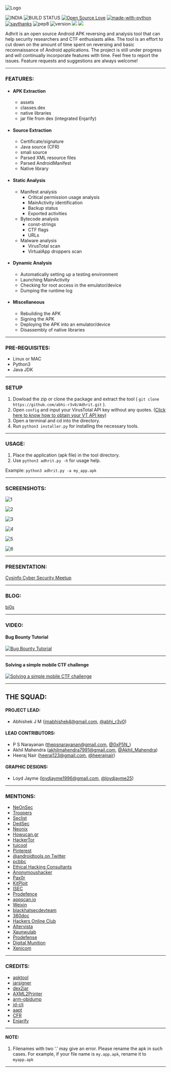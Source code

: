 ![Logo](Docs/logo/banner.v3.png)

![INDIA](https://img.shields.io/badge/From-India-orange.svg) ![BUILD STATUS](https://travis-ci.org/abhi-r3v0/Adhrit.svg?branch=master)   [![Open Source Love](https://badges.frapsoft.com/os/v2/open-source.svg?v=103)](https://www.github.com/abhi-r3v0/Adhrit)
[![made-with-python](https://img.shields.io/badge/Made%20with-Python-1f425f.svg)](https://www.python.org/) 
[![saythanks](https://img.shields.io/badge/Say%20Thanks-!-1EAEDB.svg)](https://saythanks.io/to/abhi-r3v0)
![pep8](https://img.shields.io/badge/PEP8-Optimised-yellow.svg)
![version](https://img.shields.io/badge/version-0.1-red.svg)
[![](https://img.shields.io/github/followers/espadrine.svg?label=Follow&style=social)](https://github.com/abhi-r3v0)
[![](https://img.shields.io/twitter/follow/espadrine.svg?label=Follow&style=social)](https://twitter.com/0xADHRIT)

Adhrit is an open source Android APK reversing and analysis tool that can help security researchers and CTF enthusiasts alike. The tool is an effort to cut down on the amount of time spent on reversing and basic reconnaissance of Android applications. The project is still under progress and will continually incorporate features with time. Feel free to report the issues. Feature requests and suggestions are always welcome!

---

### FEATURES:

* #### APK Extraction
    * assets
    * classes.dex
    * native libraries
    * jar file from dex (integrated Enjarify)
    
* #### Source Extraction
    * Certificate/signature
    * Java source (CFR)
    * smali source 
    * Parsed XML resource files 
    * Parsed AndroidManifest
    * Native library

* #### Static Analysis
    * Manifest analysis
        * Critical permission usage analysis
        * MainActivity identification
        * Backup status
        * Exported activities
    * Bytecode analysis
        * const-strings
        * CTF flags
        * URLs
    * Malware analysis
        * VirusTotal scan
        * VirtualApp droppers scan

* #### Dynamic Analysis
    * Automatically setting up a testing environment
    * Launching MainActivity
    * Checking for root access in the emulator/device
    * Dumping the runtime log

* #### Miscellaneous
    * Rebuilding the APK 
    * Signing the APK
    * Deploying the APK into an emulator/device
    * Disassembly of native libraries
    
---

### PRE-REQUISITES:

* Linux or MAC
* Python3
* Java JDK

---

### SETUP

1. Dowload the zip or clone the package and extract the tool ( ```git clone https://github.com/abhi-r3v0/Adhrit.git``` ).
2. Open ```config``` and input your VirusTotal API key without any quotes. ([Click here to know how to obtain your VT API key](https://community.mcafee.com/t5/Documents/How-to-get-a-VirusTotal-public-API-Key/ta-p/552797))
3. Open a terminal and cd into the directory.
4. Run ```python3 installer.py``` for installing the necessary tools.

---

### USAGE:

1. Place the application (apk file) in the tool directory.
2. Use ```python3 adhrit.py -h``` for usage help.

Example:  ```python3 adhrit.py -a my_app.apk```

---

### SCREENSHOTS:


![1](Docs/images/1.png)


![2](Docs/images/2.png)


![3](Docs/images/3.png)


![4](Docs/images/4.png)


![5](Docs/images/5.png)


![6](Docs/images/6.png)

---

### PRESENTATION:

[Cysinfo Cyber Security Meetup](https://cysinfo.com/12th-meetup-analysis-android-apk-using-adhrit/)


---

### BLOG:

[bi0s](https://amritabi0s.wordpress.com/2017/09/24/adhrit-android-apk-reconnaissance-tool)

---


### VIDEO:

#### Bug Bounty Tutorial

[![Bug Bounty Tutorial](Docs/images/8.png)](https://musicnew.site/musicnew/jsnjIhgyB10/android-pentest-tutorial-1-decompile-apk-easily-bug-bounty-2018)

---

#### Solving a simple mobile CTF challenge

[![Solving a simple mobile CTF challenge](Docs/images/9.png)](https://www.youtube.com/watch?v=yeEp-opeRjM)


---

## THE SQUAD:

#### PROJECT LEAD:

* Abhishek J M (jmabhishek4@gmail.com, [@abhi_r3v0](https://twitter.com/abhi_r3v0))

#### LEAD CONTRIBUTORS:

* P S Narayanan (thepsnarayanan@gmail.com, [@0xP5N_](https://twitter.com/0xP5N_))
* Akhil Mahendra (akhilmahendra7991@gmail.com, [@Akhil_Mahendra](https://twitter.com/akhil_mahendra))
* Heeraj Nair (heeraj123@gmail.com, [@heerajnair](https://twitter.com/heerajnair))

#### GRAPHIC DESIGNS:

* Loyd Jayme (loydjayme1996@gmail.com, [@loydjayme25](https://github.com/loydjayme25))

---

### MENTIONS:

* [NeOnSec](https://neonsec.com/adhrit-android-apk-analysis/)
* [Troopers](https://twitter.com/WEareTROOPERS/status/965291867519770624)
* [Seclist](http://seclist.us/adhrit-is-an-open-source-android-apk-ripping-tool.html)
* [DedSec](https://www.dedsecinside.com/security/adhrit-android-recon-tool)
* [Neonix](https://neonix.in/2018/08/25/adhrit/)
* [Howucan.gr](https://howucan.gr/scripts-tools/1531-adhrit-android-apk-ripping-tool-that-does-a-basic-recon-on-the-provided-apk-file)
* [HackerTor](https://hackertor.com/2016/12/30/adhrit-is-an-open-source-android-apk-ripping-tool/)
* [tuicool](https://www.tuicool.com/articles/r6jQzii)
* [Pinterest](https://in.pinterest.com/pin/396246467200088526/)
* [@androidtools on Twitter](https://twitter.com/search?q=%23androidtools%20adhrit&src=typd)
* [pcbbc](http://pcbbc.site.mobi/templates/mobile/facade_transcoder_iframe.php?u=%2Ftopics%2Fsmali%3Fimz_s%3Duresuqnlic5v64irhbuf1k8k94&lang=en)
* [Ethical Hacking Consultants](https://blog.ehcgroup.io/index.php/2018/03/30/adhrit-herramienta-de-analisis-e-inversion-de-android-apk-que-puede-ayudar-a-los-investigadores-de-seguridad-y-a-los-entusiastas-de-ctf-por-igual/)
* [Anonymoushacker](https://www.anonymoushacker.com.br/2018/04/adhrit-android-apk-reversao-e.html)
* [Pax0r](https://pax0r.com/feed-items/adhrit-android-apk-reversing-and-analysis-tool-that-can-help-secuity-researchers-and-ctf-enthusiasts-alike/)
* [KitPloit](https://www.kitploit.com/2018/03/adhrit-android-apk-reversing-and.html?utm_source=feedburner&utm_medium=feed&utm_campaign=Feed:+PentestTools+(PenTest+Tools))
* [ISEC](https://isec.ne.jp/wp-content/uploads/2018/04/120Adhrit.pdf)
* [Prodefence](http://www.prodefence.org/adhrit-android-apk-reversing-and-analysis-tool-that-can-help-secuity-researchers-and-ctf-enthusiasts-alike/)
* [appscan.io](https://open.appscan.io/article-905.html)
* [Weixin](https://mp.weixin.qq.com/s?__biz=MzI1ODEzMzIyOQ==&mid=2650996567&idx=1&sn=dbd6ecc33b969b466956c36861cbe045)
* [blackhatsecdevteam](https://blackhatsecdevteam.blogspot.in/2018/03/adhrit-android-apk-reversing-and.html)
* [360doc](http://www.360doc.com/content/18/0330/08/31784658_741433742.shtml)
* [Hackers Online Club](https://blog.hackersonlineclub.com/2018/04/adhrit-android-recon-tool.html?m=1)
* [Altervista](https://hakersketajne.altervista.org/1591/adhrit-the-android-recon-tool/2018/)
* [Xaunwulab](http://xuanwulab.github.io/cn/secnews/2018/03/30/index.html)
* [Prodefense](http://www.prodefence.org/adhrit-open-source-android-apk-reversing-and-analysis-tool/)
* [Digital Munition](https://www.digitalmunition.me/2018/03/adhrit-android-apk-reversing-analysis-tool-can-help-secuity-researchers-ctf-enthusiasts-alike/)
* [Xenicom](https://xenicom.net/post/172376521114/adhrit-android-apk-reversing-and-analysis-tool)


---

### CREDITS:

* [apktool](https://ibotpeaches.github.io/Apktool/)
* [jarsigner](https://github.com/appium/sign)
* [dex2jar](https://github.com/pxb1988/dex2jar)
* [AXML2Printer](https://code.google.com/archive/p/android4me/downloads)
* [arm-objdump](https://linux.die.net/man/1/arm-linux-gnu-objdump)
* [jd-cli](https://github.com/kwart/jd-cmd)
* [aapt](https://developer.android.com/studio/command-line/index.html)
* [CFR](http://www.benf.org/other/cfr/)
* [Enjarify](https://github.com/google/enjarify)

---

#### NOTE:

1. Filenames with two '.' may give an error. Please rename the apk in such cases.
For example, if your file name is ```my.app.apk```, rename it to ```myapp.apk```

---




